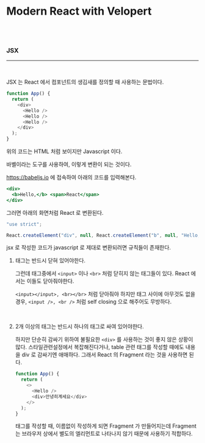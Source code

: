 # Modern React with Velopert

<br>
<br>

### **JSX**

---

<br>

JSX 는 React 에서 컴포넌트의 생김새를 정의할 때 사용하는 문법이다.

```js
function App() {
  return (
    <div>
      <Hello />
      <Hello />
      <Hello />
    </div>
  );
}
```

위의 코드는 HTML 처럼 보이지만 Javascript 이다.

바벨이라는 도구를 사용하여, 이렇게 변환이 되는 것이다.

https://babeljs.io 에 접속하여 아래의 코드를 입력해본다.

```jsx
<div>
  <b>Hello,</b> <span>React</span>
</div>
```

그러면 아래의 화면처럼 React 로 변환된다.

```js
"use strict";

React.createElement("div", null, React.createElement("b", null, "Hello,"), " ", React.createElement("span", null, "React"));
```

jsx 로 작성한 코드가 javascript 로 제대로 변환되려면 규칙들이 존재한다.

1.  태그는 반드시 닫혀 있어야한다.

    그런데 태그중에서 `<input>` 이나 `<br>` 처럼 닫히지 않는 태그들이 있다. React 에서는 이들도 닫아줘야한다.

    `<input></input>, <br></br>` 처럼 닫아줘야 하지만 태그 사이에 아무것도 없을 경우, `<input />, <br />` 처럼 self closing 으로 해주어도 무방하다.

<br>

2.  2개 이상의 태그는 반드시 하나의 태그로 싸여 있어야한다.

    하지만 단순히 감싸기 위하여 불필요한 `<div>` 를 사용하는 것이 좋지 않은 상황이 많다. 스타일관련설정에서 복잡해진다거나, table 관련 태그를 작성할 때에도 내용을 div 로 감싸기엔 애매하다. 그래서 React 의 Fragment 라는 것을 사용하면 된다.

    ```js
    function App() {
      return (
        <>
          <Hello />
          <div>안녕히계세요</div>
        </>
      );
    }
    ```

    태그를 작성할 때, 이름없이 작성하게 되면 Fragment 가 만들어지는데 Fragment 는 브라우저 상에서 별도의 엘리먼트로 나타나지 않기 때문에 사용하기 적합하다.

<br>
